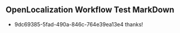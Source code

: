 ## OpenLocalization Workflow Test MarkDown

* 9dc69385-5fad-490a-846c-764e39ea13e4 
thanks!



<!--HONumber=Feb16_HO4-->
